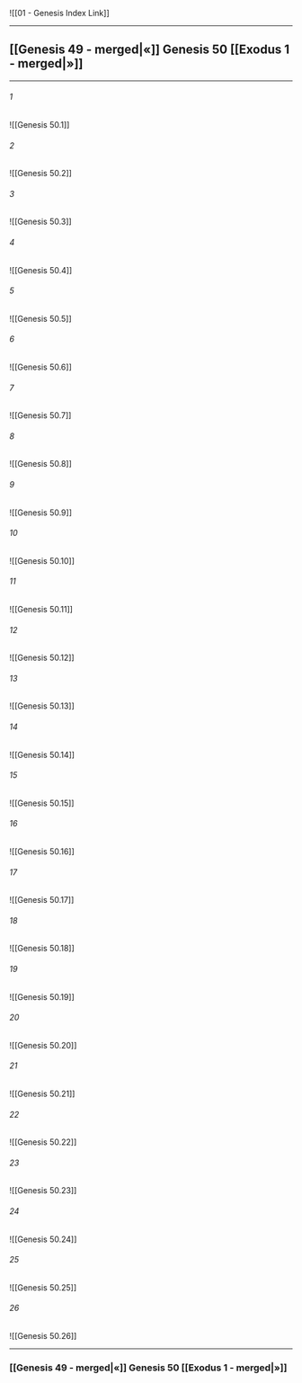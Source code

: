 ![[01 - Genesis Index Link]]

---
##  [[Genesis 49 - merged|«]] Genesis 50 [[Exodus 1 - merged|»]]

---

###### 1
![[Genesis 50.1]] 

###### 2
![[Genesis 50.2]] 

###### 3
![[Genesis 50.3]] 

###### 4
![[Genesis 50.4]]

###### 5 
![[Genesis 50.5]] 

###### 6
![[Genesis 50.6]] 

###### 7
![[Genesis 50.7]] 

###### 8
![[Genesis 50.8]] 

###### 9
![[Genesis 50.9]] 

###### 10
![[Genesis 50.10]] 

###### 11
![[Genesis 50.11]] 

###### 12
![[Genesis 50.12]]

###### 13
![[Genesis 50.13]] 

###### 14
![[Genesis 50.14]] 

###### 15
![[Genesis 50.15]]

###### 16
![[Genesis 50.16]] 

###### 17
![[Genesis 50.17]]

###### 18
![[Genesis 50.18]] 

###### 19
![[Genesis 50.19]] 

###### 20
![[Genesis 50.20]]

###### 21
![[Genesis 50.21]] 

###### 22
![[Genesis 50.22]] 

###### 23
![[Genesis 50.23]]

###### 24
![[Genesis 50.24]] 

###### 25
![[Genesis 50.25]]

###### 26
![[Genesis 50.26]] 


---
###  [[Genesis 49 - merged|«]] Genesis 50 [[Exodus 1 - merged|»]]